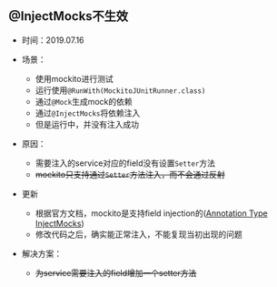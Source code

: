 ## @InjectMocks不生效

+ 时间：2019.07.16
+ 场景：
	+ 使用mockito进行测试
	+ 运行使用```@RunWith(MockitoJUnitRunner.class)```
	+ 通过```@Mock```生成mock的依赖
	+ 通过```@InjectMocks```将依赖注入
	+ 但是运行中，并没有注入成功

+ 原因：
	+ 需要注入的service对应的field没有设置```Setter```方法
	+ ~~mockito只支持通过```Setter```方法注入，而不会通过反射~~
+ 更新
	+ 根据官方文档，mockito是支持field injection的([Annotation Type InjectMocks](https://static.javadoc.io/org.mockito/mockito-core/3.0.0/org/mockito/InjectMocks.html))
	+ 修改代码之后，确实能正常注入，不能复现当初出现的问题

+ 解决方案：
	+ ~~为service需要注入的field增加一个setter方法~~








